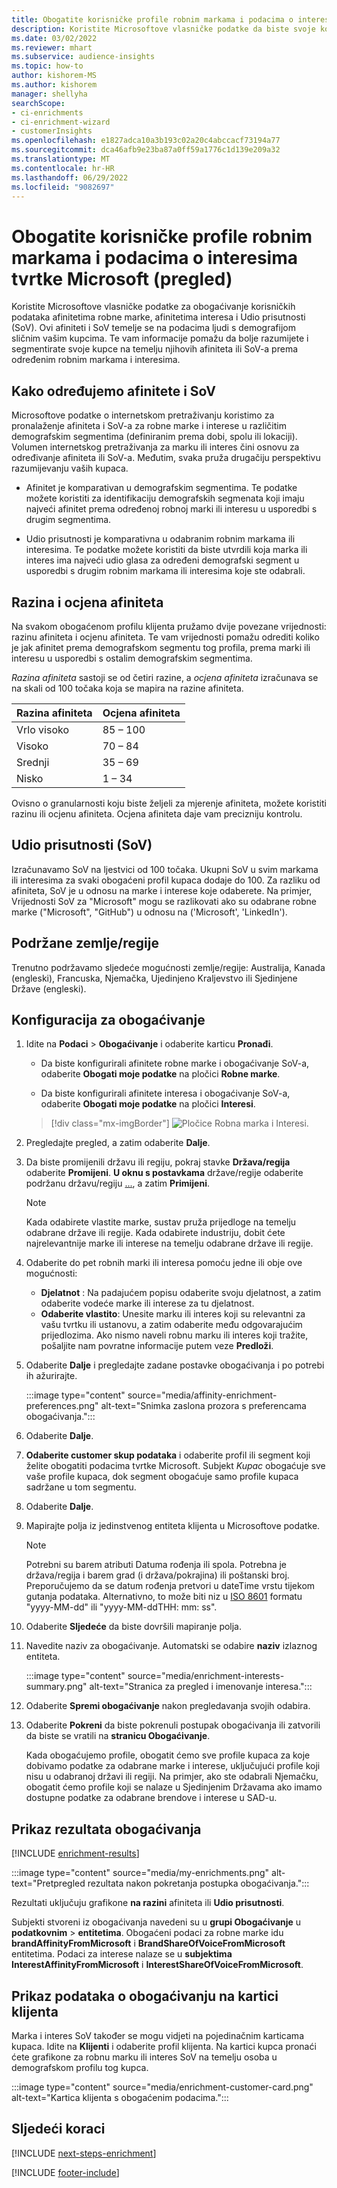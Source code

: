 ```yaml
---
title: Obogatite korisničke profile robnim markama i podacima o interesima tvrtke Microsoft (pregled)
description: Koristite Microsoftove vlasničke podatke da biste svoje korisničke podatke obogatili afinitetima i Udio prisutnosti.
ms.date: 03/02/2022
ms.reviewer: mhart
ms.subservice: audience-insights
ms.topic: how-to
author: kishorem-MS
ms.author: kishorem
manager: shellyha
searchScope:
- ci-enrichments
- ci-enrichment-wizard
- customerInsights
ms.openlocfilehash: e1827adca10a3b193c02a20c4abccacf73194a77
ms.sourcegitcommit: dca46afb9e23ba87a0ff59a1776c1d139e209a32
ms.translationtype: MT
ms.contentlocale: hr-HR
ms.lasthandoff: 06/29/2022
ms.locfileid: "9082697"
---
```

# <a name="enrich-customer-profiles-with-brands-and-interests-data-from-microsoft-preview"></a>Obogatite korisničke profile robnim markama i podacima o interesima tvrtke Microsoft (pregled)

Koristite Microsoftove vlasničke podatke za obogaćivanje korisničkih podataka afinitetima robne marke, afinitetima interesa i Udio prisutnosti (SoV). Ovi afiniteti i SoV temelje se na podacima ljudi s demografijom sličnim vašim kupcima. Te vam informacije pomažu da bolje razumijete i segmentirate svoje kupce na temelju njihovih afiniteta ili SoV-a prema određenim robnim markama i interesima.

## <a name="how-we-determine-affinities-and-sov"></a>Kako određujemo afinitete i SoV

Microsoftove podatke o internetskom pretraživanju koristimo za pronalaženje afiniteta i SoV-a za robne marke i interese u različitim demografskim segmentima (definiranim prema dobi, spolu ili lokaciji). Volumen internetskog pretraživanja za marku ili interes čini osnovu za određivanje afiniteta ili SoV-a. Međutim, svaka pruža drugačiju perspektivu razumijevanju vaših kupaca.

- Afinitet je komparativan u demografskim segmentima. Te podatke možete koristiti za identifikaciju demografskih segmenata koji imaju najveći afinitet prema određenoj robnoj marki ili interesu u usporedbi s drugim segmentima.

- Udio prisutnosti je komparativna u odabranim robnim markama ili interesima. Te podatke možete koristiti da biste utvrdili koja marka ili interes ima najveći udio glasa za određeni demografski segment u usporedbi s drugim robnim markama ili interesima koje ste odabrali.

## <a name="affinity-level-and-score"></a>Razina i ocjena afiniteta

Na svakom obogaćenom profilu klijenta pružamo dvije povezane vrijednosti: razinu afiniteta i ocjenu afiniteta. Te vam vrijednosti pomažu odrediti koliko je jak afinitet prema demografskom segmentu tog profila, prema marki ili interesu u usporedbi s ostalim demografskim segmentima.

*Razina afiniteta* sastoji se od četiri razine, a *ocjena afiniteta* izračunava se na skali od 100 točaka koja se mapira na razine afiniteta.

|Razina afiniteta |Ocjena afiniteta  |
|---------|---------|
|Vrlo visoko     | 85 – 100       |
|Visoko     | 70 – 84        |
|Srednji     | 35 – 69        |
|Nisko     | 1 – 34        |

Ovisno o granularnosti koju biste željeli za mjerenje afiniteta, možete koristiti razinu ili ocjenu afiniteta. Ocjena afiniteta daje vam precizniju kontrolu.

## <a name="share-of-voice-sov"></a>Udio prisutnosti (SoV)

Izračunavamo SoV na ljestvici od 100 točaka. Ukupni SoV u svim markama ili interesima za svaki obogaćeni profil kupaca dodaje do 100. Za razliku od afiniteta, SoV je u odnosu na marke i interese koje odaberete. Na primjer, Vrijednosti SoV za "Microsoft" mogu se razlikovati ako su odabrane robne marke ("Microsoft", "GitHub") u odnosu na ('Microsoft', 'LinkedIn').

## <a name="supported-countriesregions"></a>Podržane zemlje/regije

Trenutno podržavamo sljedeće mogućnosti zemlje/regije: Australija, Kanada (engleski), Francuska, Njemačka, Ujedinjeno Kraljevstvo ili Sjedinjene Države (engleski).

## <a name="configure-the-enrichment"></a>Konfiguracija za obogaćivanje

1. Idite na **Podaci** > **Obogaćivanje** i odaberite karticu **Pronađi**.

   - Da biste konfigurirali afinitete robne marke i obogaćivanje SoV-a, odaberite **Obogati moje podatke** na pločici **Robne marke**.

   - Da biste konfigurirali afinitete interesa i obogaćivanje SoV-a, odaberite **Obogati moje podatke** na pločici **Interesi**.

   > [!div class="mx-imgBorder"]
   > ![Pločice Robna marka i Interesi.](media/BrandsInterest-tile-Hub.png "pločice Robne marke i Interes")

1. Pregledajte pregled, a zatim odaberite **Dalje**.

1. Da biste promijenili državu ili regiju, pokraj stavke **Država/regija** odaberite **Promijeni**. **U oknu s postavkama** države/regije odaberite podržanu državu/regiju [...](#supported-countriesregions), a zatim **Primijeni**.

   > [!NOTE]
   > Kada odabirete vlastite marke, sustav pruža prijedloge na temelju odabrane države ili regije. Kada odabirete industriju, dobit ćete najrelevantnije marke ili interese na temelju odabrane države ili regije.

1. Odaberite do pet robnih marki ili interesa pomoću jedne ili obje ove mogućnosti:

   - **Djelatnot** : Na padajućem popisu odaberite svoju djelatnost, a zatim odaberite vodeće marke ili interese za tu djelatnost.
   - **Odaberite vlastito**: Unesite marku ili interes koji su relevantni za vašu tvrtku ili ustanovu, a zatim odaberite među odgovarajućim prijedlozima. Ako nismo naveli robnu marku ili interes koji tražite, pošaljite nam povratne informacije putem veze **Predloži**.

1. Odaberite **Dalje** i pregledajte zadane postavke obogaćivanja i po potrebi ih ažurirajte.

   :::image type="content" source="media/affinity-enrichment-preferences.png" alt-text="Snimka zaslona prozora s preferencama obogaćivanja.":::

1. Odaberite **Dalje**.

1. **Odaberite customer skup podataka** i odaberite profil ili segment koji želite obogatiti podacima tvrtke Microsoft. Subjekt *Kupac* obogaćuje sve vaše profile kupaca, dok segment obogaćuje samo profile kupaca sadržane u tom segmentu.

1. Odaberite **Dalje**.

1. Mapirajte polja iz jedinstvenog entiteta klijenta u Microsoftove podatke.

   > [!NOTE]
   > Potrebni su barem atributi Datuma rođenja ili spola. Potrebna je država/regija i barem grad (i država/pokrajina) ili poštanski broj. Preporučujemo da se datum rođenja pretvori u dateTime vrstu tijekom gutanja podataka. Alternativno, to može biti niz u [ISO 8601](https://www.iso.org/iso-8601-date-and-time-format.html) formatu "yyyy-MM-dd" ili "yyyy-MM-ddTHH: mm: ss".

1. Odaberite **Sljedeće** da biste dovršili mapiranje polja.

1. Navedite naziv za obogaćivanje. Automatski se odabire **naziv** izlaznog entiteta.

   :::image type="content" source="media/enrichment-interests-summary.png" alt-text="Stranica za pregled i imenovanje interesa.":::

1. Odaberite **Spremi obogaćivanje** nakon pregledavanja svojih odabira.

1. Odaberite **Pokreni** da biste pokrenuli postupak obogaćivanja ili zatvorili da biste se vratili na **stranicu Obogaćivanje**.

   Kada obogaćujemo profile, obogatit ćemo sve profile kupaca za koje dobivamo podatke za odabrane marke i interese, uključujući profile koji nisu u odabranoj državi ili regiji. Na primjer, ako ste odabrali Njemačku, obogatit ćemo profile koji se nalaze u Sjedinjenim Državama ako imamo dostupne podatke za odabrane brendove i interese u SAD-u.

## <a name="view-enrichment-results"></a>Prikaz rezultata obogaćivanja

[!INCLUDE [enrichment-results](includes/enrichment-results.md)]

:::image type="content" source="media/my-enrichments.png" alt-text="Pretpregled rezultata nakon pokretanja postupka obogaćivanja.":::

Rezultati uključuju grafikone **na razini** afiniteta ili **Udio prisutnosti**.

Subjekti stvoreni iz obogaćivanja navedeni su u **grupi Obogaćivanje** u **podatkovnim** > **entitetima**. Obogaćeni podaci za robne marke idu **brandAffinityFromMicrosoft** i **BrandShareOfVoiceFromMicrosoft** entitetima. Podaci za interese nalaze se u **subjektima InterestAffinityFromMicrosoft** i **InterestShareOfVoiceFromMicrosoft**.

## <a name="see-enrichment-data-on-the-customer-card"></a>Prikaz podataka o obogaćivanju na kartici klijenta

Marka i interes SoV također se mogu vidjeti na pojedinačnim karticama kupaca. Idite na **Klijenti** i odaberite profil klijenta. Na kartici kupca pronaći ćete grafikone za robnu marku ili interes SoV na temelju osoba u demografskom profilu tog kupca.

:::image type="content" source="media/enrichment-customer-card.png" alt-text="Kartica klijenta s obogaćenim podacima.":::

## <a name="next-steps"></a>Sljedeći koraci

[!INCLUDE [next-steps-enrichment](includes/next-steps-enrichment.md)]


[!INCLUDE [footer-include](includes/footer-banner.md)]
